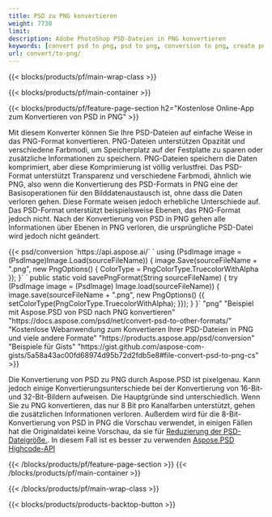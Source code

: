 ```yaml
---
title: PSD zu PNG konvertieren
weight: 7730
limit: 
description: Adobe PhotoShop PSD-Dateien in PNG konvertieren
keywords: [convert psd to png, psd to png, conversion to png, create png from psd, print psd as png]
url: convert/to-png/
---
```


{{< blocks/products/pf/main-wrap-class >}}

{{< blocks/products/pf/main-container >}}

{{< blocks/products/pf/feature-page-section h2="Kostenlose Online-App zum Konvertieren von PSD in PNG" >}}
<p>Mit diesem Konverter können Sie Ihre PSD-Dateien auf einfache Weise in das PNG-Format konvertieren. PNG-Dateien unterstützen Opazität und verschiedene Farbmodi, um Speicherplatz auf der Festplatte zu sparen oder zusätzliche Informationen zu speichern. PNG-Dateien speichern die Daten komprimiert, aber diese Komprimierung ist völlig verlustfrei. Das PSD-Format unterstützt Transparenz und verschiedene Farbmodi, ähnlich wie PNG, also wenn die Konvertierung des PSD-Formats in PNG eine der Basisoperationen für den Bilddatenaustausch ist, ohne dass die Daten verloren gehen. Diese Formate weisen jedoch erhebliche Unterschiede auf. Das PSD-Format unterstützt beispielsweise Ebenen, das PNG-Format jedoch nicht. Nach der Konvertierung von PSD in PNG gehen alle Informationen über Ebenen in PNG verloren, die ursprüngliche PSD-Datei wird jedoch nicht geändert.</p>
{{< psd/conversion `https://api.aspose.ai/` 
`    using (PsdImage image = (PsdImage)Image.Load(sourceFileName))
    {
        image.Save(sourceFileName + ".png",  new PngOptions() {  ColorType = PngColorType.TruecolorWithAlpha });
    }` 
	`    public static void savePngFormat(String sourceFileName) {
        try (PsdImage image = (PsdImage) Image.load(sourceFileName)) {
            image.save(sourceFileName + ".png", new PngOptions() {{
                setColorType(PngColorType.TruecolorWithAlpha);
            }});
        }
    }` 
	"png" 
"Beispiel mit Aspose.PSD von PSD nach PNG konvertieren"  "https://docs.aspose.com/psd/net/convert-psd-to-other-formats/" 
"Kostenlose Webanwendung zum Konvertieren Ihrer PSD-Dateien in PNG und viele andere Formate" "https://products.aspose.app/psd/conversion" 
"Beispiele für Gists" "https://gist.github.com/aspose-com-gists/5a58a43ac00fd68974d95b72d2fdb5e8#file-convert-psd-to-png-cs" >}}
<p>Die Konvertierung von PSD zu PNG durch Aspose.PSD ist pixelgenau. Kann jedoch einige Konvertierungsunterschiede bei der Konvertierung von 16-Bit- und 32-Bit-Bildern aufweisen. Die Hauptgründe sind unterschiedlich. Wenn Sie zu PNG konvertieren, das nur 8 Bit pro Kanalfarben unterstützt, gehen die zusätzlichen Informationen verloren. Außerdem wird für die 8-Bit-Konvertierung von PSD in PNG die Vorschau verwendet, in einigen Fällen hat die Originaldatei keine Vorschau, da sie für <a href="/psd/reduce-size">Reduzierung der PSD-Dateigröße.</a>. In diesem Fall ist es besser zu verwenden <a href="/psd">Aspose.PSD Highcode-API</a></p>
{{< /blocks/products/pf/feature-page-section >}}
{{< /blocks/products/pf/main-container >}}


{{< /blocks/products/pf/main-wrap-class >}}

{{< blocks/products/products-backtop-button >}}

